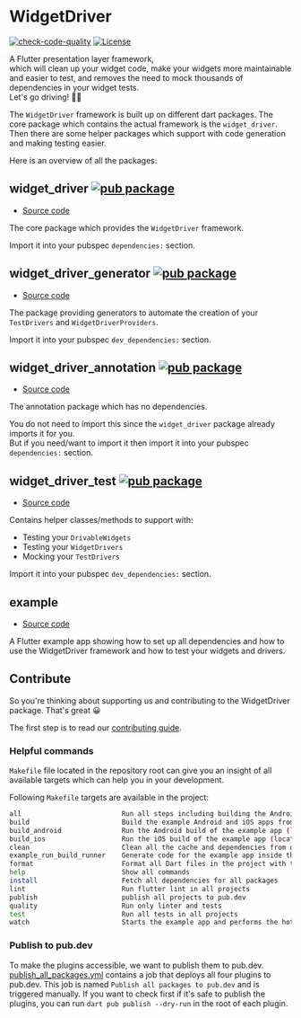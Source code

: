 # WidgetDriver

[![check-code-quality](https://github.com/bmw-tech/widget_driver/actions/workflows/check-code-quality.yml/badge.svg?branch=master)](https://github.com/bmw-tech/widget_driver/actions/workflows/check-code-quality.yml)
[![License](https://img.shields.io/badge/license-MIT-purple.svg)](LICENSE)

A Flutter presentation layer framework,  
which will clean up your widget code, make your widgets more maintainable and easier to test, and removes the need to mock thousands of dependencies in your widget tests.  
Let's go driving! 🚙💨

The `WidgetDriver` framework is built up on different dart packages. The core package which contains the actual framework is the `widget_driver`. Then there are some helper packages which support with code generation and making testing easier.

Here is an overview of all the packages:

## widget_driver  [![pub package](https://img.shields.io/pub/v/widget_driver.svg)](https://pub.dev/packages/widget_driver)

- [Source code](widget_driver)

The core package which provides the `WidgetDriver` framework.

Import it into your pubspec `dependencies:` section.

## widget_driver_generator [![pub package](https://img.shields.io/pub/v/widget_driver_generator.svg)](https://pub.dev/packages/widget_driver_generator)

- [Source code](widget_driver_generator)

The package providing generators to automate the creation of your `TestDrivers` and `WidgetDriverProviders`.

Import it into your pubspec `dev_dependencies:` section.

## widget_driver_annotation [![pub package](https://img.shields.io/pub/v/widget_driver_annotation.svg)](https://pub.dev/packages/widget_driver_annotation)

- [Source code](widget_driver_annotation)

The annotation package which has no dependencies.  

You do not need to import this since the `widget_driver` package already imports it for you.  
But if you need/want to import it then import it into your pubspec `dependencies:` section.

## widget_driver_test [![pub package](https://img.shields.io/pub/v/widget_driver_test.svg)](https://pub.dev/packages/widget_driver_test)

- [Source code](widget_driver_test)

Contains helper classes/methods to support with:

- Testing your `DrivableWidgets`
- Testing your `WidgetDrivers`
- Mocking your `TestDrivers`

Import it into your pubspec `dev_dependencies:` section.

## example

- [Source code](widget_driver/example)

A Flutter example app showing how to set up all dependencies and how to use the WidgetDriver framework and how to test your widgets and drivers.

## Contribute

So you're thinking about supporting us and contributing to the WidgetDriver package. That's great 😀

The first step is to read our [contributing guide](CONTRIBUTING.md).

### Helpful commands

`Makefile` file located in the repository root can give you an insight of all available targets which can help you in your development.

Following `Makefile` targets are available in the project:

```bash
all                         Run all steps including building the Android and iOS
build                       Build the example Android and iOS apps from the widget_driver package
build_android               Run the Android build of the example app (located inside `widget_driver/example`) without deploying to any device
build_ios                   Run the iOS build of the example app (located inside `widget_driver/example`) without deploying to any device
clean                       Clean all the cache and dependencies from dart modules.
example_run_build_runner    Generate code for the example app inside the widget_driver folder.
format                      Format all Dart files in the project with the line length set to 120
help                        Show all commands
install                     Fetch all dependencies for all packages
lint                        Run flutter lint in all projects
publish                     publish all projects to pub.dev
quality                     Run only linter and tests
test                        Run all tests in all projects
watch                       Starts the example app and performs the hot reload in case of any change

```

### Publish to pub.dev

To make the plugins accessible, we want to publish them to pub.dev. [publish_all_packages.yml](.github/workflows/publish_all_packages.yml) contains a job that deploys all four plugins to pub.dev. This job is named `Publish all packages to pub.dev` and is triggered manually. If you want to check first if it's safe to publish the plugins, you can run `dart pub publish --dry-run` in the root of each plugin.  
